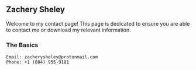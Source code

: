 ## Zachery Sheley

Welcome to my contact page! This page is dedicated to ensure you are able to contact me or download my relevant information.

### The Basics

    Email: zacherysheley@protonmail.com
    Phone: +1 (804) 955-9181


